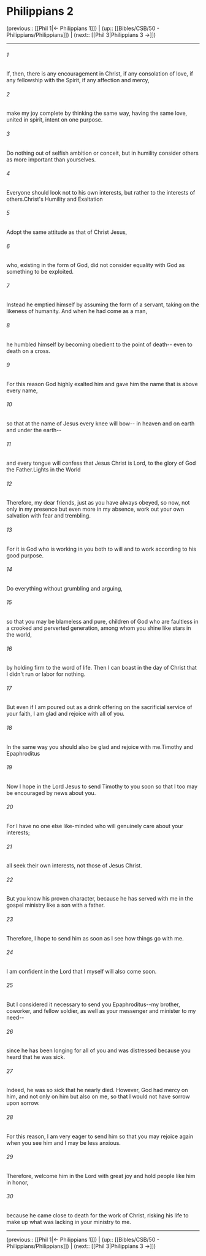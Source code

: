 # Philippians 2

(previous:: [[Phil 1|← Philippians 1]]) | (up:: [[Bibles/CSB/50 - Philippians/Philippians]]) | (next:: [[Phil 3|Philippians 3 →]])

***


###### 1 
If, then, there is any encouragement in Christ, if any consolation of love, if any fellowship with the Spirit, if any affection and mercy, 

###### 2 
make my joy complete by thinking the same way, having the same love, united in spirit, intent on one purpose. 

###### 3 
Do nothing out of selfish ambition or conceit, but in humility consider others as more important than yourselves. 

###### 4 
Everyone should look not to his own interests, but rather to the interests of others.Christ's Humility and Exaltation 

###### 5 
Adopt the same attitude as that of Christ Jesus, 

###### 6 
who, existing in the form of God, did not consider equality with God as something to be exploited. 

###### 7 
Instead he emptied himself by assuming the form of a servant, taking on the likeness of humanity. And when he had come as a man, 

###### 8 
he humbled himself by becoming obedient to the point of death-- even to death on a cross. 

###### 9 
For this reason God highly exalted him and gave him the name that is above every name, 

###### 10 
so that at the name of Jesus every knee will bow-- in heaven and on earth and under the earth-- 

###### 11 
and every tongue will confess that Jesus Christ is Lord, to the glory of God the Father.Lights in the World 

###### 12 
Therefore, my dear friends, just as you have always obeyed, so now, not only in my presence but even more in my absence, work out your own salvation with fear and trembling. 

###### 13 
For it is God who is working in you both to will and to work according to his good purpose. 

###### 14 
Do everything without grumbling and arguing, 

###### 15 
so that you may be blameless and pure, children of God who are faultless in a crooked and perverted generation, among whom you shine like stars in the world, 

###### 16 
by holding firm to the word of life. Then I can boast in the day of Christ that I didn't run or labor for nothing. 

###### 17 
But even if I am poured out as a drink offering on the sacrificial service of your faith, I am glad and rejoice with all of you. 

###### 18 
In the same way you should also be glad and rejoice with me.Timothy and Epaphroditus 

###### 19 
Now I hope in the Lord Jesus to send Timothy to you soon so that I too may be encouraged by news about you. 

###### 20 
For I have no one else like-minded who will genuinely care about your interests; 

###### 21 
all seek their own interests, not those of Jesus Christ. 

###### 22 
But you know his proven character, because he has served with me in the gospel ministry like a son with a father. 

###### 23 
Therefore, I hope to send him as soon as I see how things go with me. 

###### 24 
I am confident in the Lord that I myself will also come soon. 

###### 25 
But I considered it necessary to send you Epaphroditus--my brother, coworker, and fellow soldier, as well as your messenger and minister to my need-- 

###### 26 
since he has been longing for all of you and was distressed because you heard that he was sick. 

###### 27 
Indeed, he was so sick that he nearly died. However, God had mercy on him, and not only on him but also on me, so that I would not have sorrow upon sorrow. 

###### 28 
For this reason, I am very eager to send him so that you may rejoice again when you see him and I may be less anxious. 

###### 29 
Therefore, welcome him in the Lord with great joy and hold people like him in honor, 

###### 30 
because he came close to death for the work of Christ, risking his life to make up what was lacking in your ministry to me.

***

(previous:: [[Phil 1|← Philippians 1]]) | (up:: [[Bibles/CSB/50 - Philippians/Philippians]]) | (next:: [[Phil 3|Philippians 3 →]])
